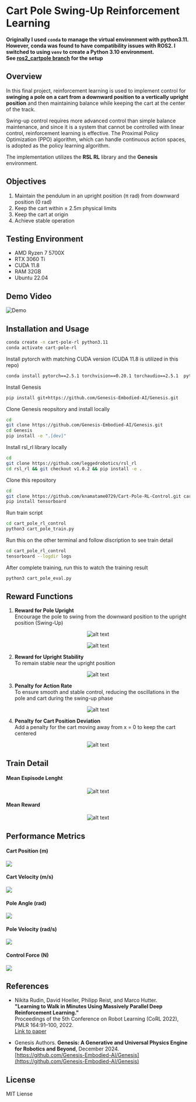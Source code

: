 # Cart Pole Swing-Up Reinforcement Learning
**Originally I used ```conda``` to manage the virtual environment with python3.11. However, conda was found to have compatibility issues with ROS2. I switched to using ```venv``` to create a Python 3.10 environment.  
See [ros2_cartpole branch](https://github.com/knamatame0729/Cart-Pole-RL-Control/tree/ros2_cartpole) for the setup**
## Overview
In this final project, reinforcement learning is used to implement control for **swinging a pole on a cart from a downward position to a vertically upright position** and then maintaining balance while keeping the cart at the center of the track.  

Swing-up control requires more advanced control than simple balance maintenance, and since it is a system that cannot be controlled with linear control, reinforcement learning is effective. The Proximal Policy Optimization (PPO) algorithm, which can handle continuous action spaces, is adopted as the policy learning algorithm.  

The implementation utilizes the **RSL RL** library and the **Genesis** environment.

## Objectives

1. Maintain the pendulum in an upright position (π rad) from downward position (0 rad)
2. Keep the cart within ± 2.5m physical limits
3. Keep the cart at origin
3. Achieve stable operation

## Testing Environment
- AMD Ryzen 7 5700X
- RTX 3060 Ti
- CUDA 11.8
- RAM 32GB
- Ubuntu 22.04

## Demo Video
![Demo](media/cart_pole_rl.gif)  

## Installation and Usage

```bash
conda create -n cart-pole-rl python3.11
conda activate cart-pole-rl
```
Install pytorch with matching CUDA version (CUDA 11.8 is utilized in this repo)
```bash
conda install pytorch==2.5.1 torchvision==0.20.1 torchaudio==2.5.1  pytorch-cuda=11.8 -c pytorch -c nvidia
```
Install Genesis
```bash
pip install git+https://github.com/Genesis-Embodied-AI/Genesis.git
```

Clone Genesis reopsitory and install locally
```bash
cd
git clone https://github.com/Genesis-Embodied-AI/Genesis.git
cd Genesis
pip install -e ".[dev]"
```
Install rsl_rl library locally
```bash
cd
git clone https://github.com/leggedrobotics/rsl_rl
cd rsl_rl && git checkout v1.0.2 && pip install -e .
```
Clone this repository
```bash
cd
git clone https://github.com/knamatame0729/Cart-Pole-RL-Control.git cart_pole_rl_control
pip install tensorboard
```

Run train script
```bash
cd cart_pole_rl_control
python3 cart_pole_train.py
```
Run this on the other terminal and follow discription to see train detail
```bash
cd cart_pole_rl_control
tensorboard --logdir logs
```
After complete training, run this to watch the training result
```bash
python3 cart_pole_eval.py
```
## Reward Functions

1. **Reward for Pole Upright**  
Encourage the pole to swing from the downward position to the upright position (Swing-Up)

<div align="center">

![alt text](media/Screenshot%20from%202025-07-18%2021-46-52.png)  

![alt text](media/Screenshot%20from%202025-07-18%2021-47-16.png)  

</div>
  


2. **Reward for Upright Stability**  
To remain stable near the upright position

<div align="center">

![alt text](media/Screenshot%20from%202025-07-18%2021-47-37.png)

</div>

3. **Penalty for Action Rate**  
To ensure smooth and stable control, reducing the oscillations in the pole and cart during the swing-up phase  

<div align="center">

![alt text](media/Screenshot%20from%202025-07-18%2021-48-02.png)

</div>

4. **Penalty for Cart Position Deviation**  
Add a penalty for the cart moving away from x = 0 to keep the cart centered

<div align="center">

![alt text](media/Screenshot%20from%202025-07-18%2021-48-24.png)

</div>

## Train Detail

#### Mean Espisode Lenght

<div align="center">

![alt text](media/mean_episode_length.png)

</div>

#### Mean Reward 

<div align="center">

![alt text](media/mean_reward.png)

</div>

## Performance Metrics
#### Cart Position (m)
![](media/cart_pos.png)
#### Cart Velocity (m/s)
![](media/cart_vel.png)  

#### Pole Angle (rad)
![](media/pole_angle.png)  

#### Pole Velocity (rad/s)
![](media/pole_vel.png)  

#### Control Force (N)
![](media/action.png)  

## References
- Nikita Rudin, David Hoeller, Philipp Reist, and Marco Hutter.  
**"Learning to Walk in Minutes Using Massively Parallel Deep Reinforcement Learning."**  
Proceedings of the 5th Conference on Robot Learning (CoRL 2022), PMLR 164:91–100, 2022.  
[Link to paper](https://proceedings.mlr.press/v164/rudin22a.html)  

- Genesis Authors. **Genesis: A Generative and Universal Physics Engine for Robotics and Beyond**, December 2024.  
[https://github.com/Genesis-Embodied-AI/Genesis](https://github.com/Genesis-Embodied-AI/Genesis)

## License
MIT Liense
